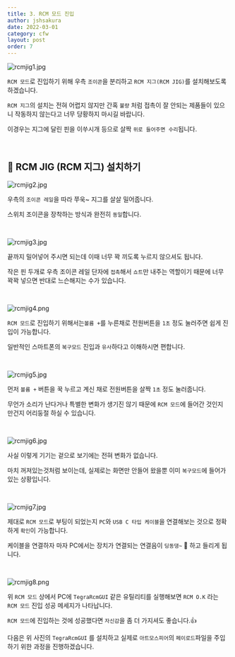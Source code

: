 ```yaml
---
title: 3. RCM 모드 진입
author: jshsakura
date: 2022-03-01
category: cfw
layout: post
order: 7
---
```


![rcmjig1.jpg](../assets/images/2022-03-01-RCM/a83bafa5d68d166a0dd934f02664d90d31075e2e.jpg)

`RCM 모드`로 진입하기 위해 우측 `조이콘`을 분리하고 `RCM 지그(RCM JIG)`를 설치해보도록 하겠습니다.

`RCM 지그`의 설치는 전혀 어렵지 않지만 간혹 `불량` 처럼 접촉이 잘 안되는 제품들이 있으니 작동하지 않는다고 너무 당황하지 마시길 바랍니다.

이경우는 지그에 달린 핀을 이쑤시개 등으로 살짝 `위로 들어주면 수리`됩니다.

<br>

## 🧰 RCM JIG (RCM 지그) 설치하기

![rcmjig2.jpg](../assets/images/2022-03-01-RCM/0662e1b1e8e58361f23775120bcc3b89928a6f91.jpg)

우측의 `조이콘 레일`을 따라 쭈욱~ 지그를 살살 밀어줍니다.

스위치 조이콘을 장착하는 방식과 완전히 `동일`합니다.

<br>



![rcmjig3.jpg](../assets/images/2022-03-01-RCM/67f3e921edf35aaa3c9b7182dcdffbaf5a918759.jpg)

끝까지 밀어넣어 주시면 되는데 이때 너무 꽉 끼도록 누르지 않으셔도 됩니다.

작은 핀 두개로 우측 조이콘 레일 단자에 `접촉`해서 `쇼트`만 내주는 역할이기 때문에 너무 꽉꽉 넣으면 반대로 느슨해지는 수가 있습니다.

<br>



![rcmjig4.png](../assets/images/2022-03-01-RCM/1653d2df2f389d3f1d7241adab2dabbdadfbb3c7.png)

`RCM 모드`로 진입하기 위해서는`볼륨 +`를 누른채로 전원버튼을 `1초` 정도 눌러주면 쉽게 진입이 가능합니다.

일반적인 스마트폰의 `복구모드` 진입과 `유사`하다고 이해하시면 편합니다.

<br>



![rcmjig5.jpg](../assets/images/2022-03-01-RCM/129d661b22f9d481bd04f0d896498974bfdb88dc.jpg)

먼저 `볼륨 +` 버튼을 꾹 누르고 계신 채로 전원버튼을 살짝 `1초` 정도 눌러줍니다.

무언가 소리가 난다거나 특별한 변화가 생기진 않기 때문에 `RCM 모드`에 들어간 것인지 만건지 어리둥절 하실 수 있습니다.

<br>



![rcmjig6.jpg](../assets/images/2022-03-01-RCM/876f4284fd61f8949b4e8c4b745608f2f0f392da.jpg)

사실 이렇게 기기는 겉으로 보기에는 전혀 변화가 없습니다.

마치 꺼져있는것처럼 보이는데, 실제로는 화면만 안들어 왔을뿐 이미 `복구모드`에 들어가 있는 상황입니다.

<br>



![rcmjig7.jpg](../assets/images/2022-03-01-RCM/a104a4e05756a2f679a7a4a0fa9ebe5f78c44d26.jpg)

제대로 `RCM 모드`로 부팅이 되었는지 `PC`와 `USB C 타입 케이블`을 연결해보는 것으로 정확하게 `확인`이 가능합니다.

케이블을 연결하자 마자 PC에서는 장치가 연결되는 연결음이 `딩동댕~` 📢 하고 들리게 됩니다.

<br>



![rcmjig8.png](../assets/images/2022-03-01-RCM/81903b9c0b94328c32eddef744509abdc94bee9e.png)

위 `RCM 모드` 상에서 PC에 `TegraRcmGUI` 같은 유틸리티를 실행해보면 `RCM O.K` 라는 `RCM 모드` 진입 성공 메세지가 나타납니다.

`RCM 모드`에 진입하는 것에 성공했다면 `자신감`을 좀 더 가지셔도 좋습니다.👍

다음은 위 사진의 `TegraRcmGUI` 를 설치하고 실제로 `아트모스피어`의 `페이로드`파일을 주입하기 위한 과정을 진행하겠습니다.
